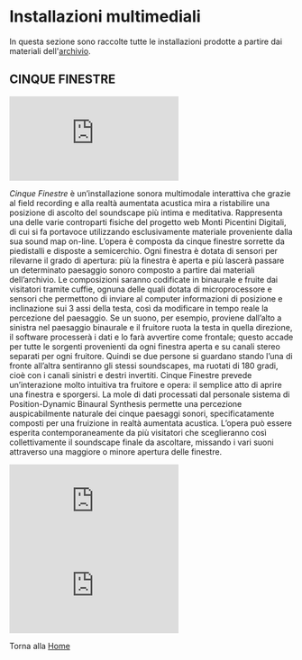 # Installazioni multimediali

In questa sezione sono raccolte tutte le installazioni prodotte a partire dai materiali dell'[archivio](https://bergsound.github.io/MontiPicentiniDigitali/ArchivioSonoro/).


## CINQUE FINESTRE



<iframe frameborder="0" scrolling="no" src="https://github.com/BergSound/MontiPicentiniDigitali/blob/gh-pages/foto_CF/CF_render.png"></iframe>


_Cinque Finestre_ è un’installazione sonora multimodale interattiva che grazie al field recording e alla realtà aumentata acustica mira a ristabilire una posizione di ascolto del soundscape più intima e meditativa. Rappresenta una delle varie controparti fisiche del progetto web Monti Picentini Digitali, di cui si fa portavoce utilizzando esclusivamente materiale proveniente dalla sua sound map on-line. 
L’opera è composta da cinque finestre sorrette da piedistalli e disposte a semicerchio. Ogni finestra è dotata di sensori per rilevarne il grado di apertura: più la finestra è aperta e più lascerà passare un determinato paesaggio sonoro composto a partire dai materiali dell’archivio. Le composizioni saranno codificate in binaurale e fruite dai visitatori tramite cuffie, ognuna delle quali dotata di microprocessore e sensori che permettono di inviare al computer informazioni di posizione e inclinazione sui 3 assi della testa, così da modificare in tempo reale la percezione del paesaggio. Se un suono, per esempio, proviene dall’alto a sinistra nel paesaggio binaurale e il fruitore ruota la testa in quella direzione, il software processerà i dati e lo farà avvertire come frontale; questo accade per tutte le sorgenti provenienti da ogni finestra aperta e su canali stereo separati per ogni fruitore. Quindi se due persone si guardano stando l’una di fronte all’altra sentiranno gli stessi soundscapes, ma ruotati di 180 gradi, cioè con i canali sinistri e destri invertiti.
Cinque Finestre prevede un’interazione molto intuitiva tra fruitore e opera: il semplice atto di aprire una finestra e sporgersi. La mole di dati processati dal personale sistema di Position-Dynamic Binaural Synthesis permette una percezione auspicabilmente naturale dei cinque paesaggi sonori, specificatamente composti per una fruizione in realtà aumentata acustica. L’opera può essere esperita contemporaneamente da più visitatori che sceglieranno così collettivamente il soundscape finale da ascoltare, missando i vari suoni attraverso una maggiore o minore apertura delle finestre.

<iframe frameborder="0" scrolling="no" src="https://github.com/BergSound/MontiPicentiniDigitali/blob/gh-pages/foto_CF/finestre2.jpeg"></iframe>

<iframe frameborder="0" scrolling="no" src="https://github.com/BergSound/MontiPicentiniDigitali/blob/gh-pages/foto_CF/finestre1.jpeg"></iframe>












Torna alla [Home](https://bergsound.github.io/MontiPicentiniDigitali/)


